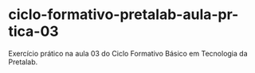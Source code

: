 # ciclo-formativo-pretalab-aula-pr-tica-03
Exercício prático na aula 03 do Ciclo Formativo Básico em Tecnologia da Pretalab.
